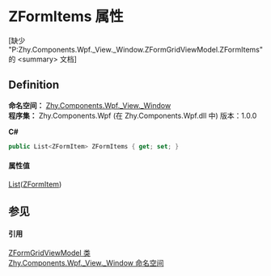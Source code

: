# ZFormItems 属性


\[缺少 "P:Zhy.Components.Wpf._View._Window.ZFormGridViewModel.ZFormItems" 的 &lt;summary&gt; 文档\]



## Definition
**命名空间：** <a href="N_Zhy_Components_Wpf__View__Window">Zhy.Components.Wpf._View._Window</a>  
**程序集：** Zhy.Components.Wpf (在 Zhy.Components.Wpf.dll 中) 版本：1.0.0

**C#**
``` C#
public List<ZFormItem> ZFormItems { get; set; }
```



#### 属性值
<a href="https://learn.microsoft.com/dotnet/api/system.collections.generic.list-1" target="_blank" rel="noopener noreferrer">List</a>(<a href="T_Zhy_Components_Wpf__Model_ZFormItem">ZFormItem</a>)

## 参见


#### 引用
<a href="T_Zhy_Components_Wpf__View__Window_ZFormGridViewModel">ZFormGridViewModel 类</a>  
<a href="N_Zhy_Components_Wpf__View__Window">Zhy.Components.Wpf._View._Window 命名空间</a>  
